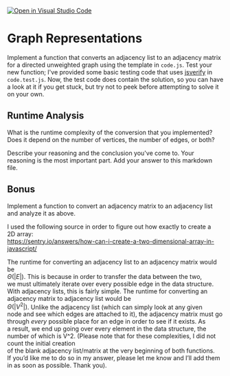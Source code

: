 [![Open in Visual Studio Code](https://classroom.github.com/assets/open-in-vscode-718a45dd9cf7e7f842a935f5ebbe5719a5e09af4491e668f4dbf3b35d5cca122.svg)](https://classroom.github.com/online_ide?assignment_repo_id=12091096&assignment_repo_type=AssignmentRepo)
# Graph Representations

Implement a function that converts an adjacency list to an adjacency matrix for
a directed unweighted graph using the template in `code.js`. Test your new
function; I've provided some basic testing code that uses
[jsverify](https://jsverify.github.io/) in `code.test.js`. Now, the test code
does contain the solution, so you can have a look at it if you get stuck, but
try not to peek before attempting to solve it on your own.

## Runtime Analysis

What is the runtime complexity of the conversion that you implemented? Does it
depend on the number of vertices, the number of edges, or both?

Describe your reasoning and the conclusion you've come to. Your reasoning is the
most important part. Add your answer to this markdown file.

## Bonus

Implement a function to convert an adjacency matrix to an adjacency list and
analyze it as above.
  
I used the following source in order to figure out how exactly to create a  
2D array:  
https://sentry.io/answers/how-can-i-create-a-two-dimensional-array-in-javascript/

The runtime for converting an adjacency list to an adjacency matrix would be  
$\Theta(|E|)$. This is because in order to transfer the data between the two,  
we must ultimately iterate over every possible edge in the data structure.  
With adjacency lists, this is fairly simple.
The runtime for converting an adjacency matrix to adjacency list would be  
$\Theta(|V^2|)$. Unlike the adjacency list (which can simply look at any given  
node and see which edges are attached to it), the adjacency matrix must go  
through *every* possible place for an edge in order to see if it exists. As  
a result, we end up going over every element in the data structure, the  
number of which is V^2.
(Please note that for these complexities, I did not count the initial creation  
of the blank adjacency list/matrix at the very beginning of both functions.  
If you’d like me to do so in my answer, please let me know and I’ll add them  
in as soon as possible. Thank you).

